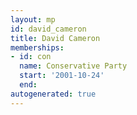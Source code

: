 ```yaml
---
layout: mp
id: david_cameron
title: David Cameron
memberships:
- id: con
  name: Conservative Party
  start: '2001-10-24'
  end: 
autogenerated: true
---
```

